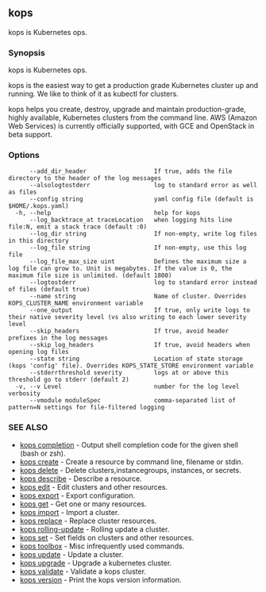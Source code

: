 
<!--- This file is automatically generated by make gen-cli-docs; changes should be made in the go CLI command code (under cmd/kops) -->

## kops

kops is Kubernetes ops.

### Synopsis

kops is Kubernetes ops.

 kops is the easiest way to get a production grade Kubernetes cluster up and running. We like to think of it as kubectl for clusters.

 kops helps you create, destroy, upgrade and maintain production-grade, highly available, Kubernetes clusters from the command line. AWS (Amazon Web Services) is currently officially supported, with GCE and OpenStack in beta support.

### Options

```
      --add_dir_header                   If true, adds the file directory to the header of the log messages
      --alsologtostderr                  log to standard error as well as files
      --config string                    yaml config file (default is $HOME/.kops.yaml)
  -h, --help                             help for kops
      --log_backtrace_at traceLocation   when logging hits line file:N, emit a stack trace (default :0)
      --log_dir string                   If non-empty, write log files in this directory
      --log_file string                  If non-empty, use this log file
      --log_file_max_size uint           Defines the maximum size a log file can grow to. Unit is megabytes. If the value is 0, the maximum file size is unlimited. (default 1800)
      --logtostderr                      log to standard error instead of files (default true)
      --name string                      Name of cluster. Overrides KOPS_CLUSTER_NAME environment variable
      --one_output                       If true, only write logs to their native severity level (vs also writing to each lower severity level
      --skip_headers                     If true, avoid header prefixes in the log messages
      --skip_log_headers                 If true, avoid headers when opening log files
      --state string                     Location of state storage (kops 'config' file). Overrides KOPS_STATE_STORE environment variable
      --stderrthreshold severity         logs at or above this threshold go to stderr (default 2)
  -v, --v Level                          number for the log level verbosity
      --vmodule moduleSpec               comma-separated list of pattern=N settings for file-filtered logging
```

### SEE ALSO

* [kops completion](kops_completion.md)	 - Output shell completion code for the given shell (bash or zsh).
* [kops create](kops_create.md)	 - Create a resource by command line, filename or stdin.
* [kops delete](kops_delete.md)	 - Delete clusters,instancegroups, instances, or secrets.
* [kops describe](kops_describe.md)	 - Describe a resource.
* [kops edit](kops_edit.md)	 - Edit clusters and other resources.
* [kops export](kops_export.md)	 - Export configuration.
* [kops get](kops_get.md)	 - Get one or many resources.
* [kops import](kops_import.md)	 - Import a cluster.
* [kops replace](kops_replace.md)	 - Replace cluster resources.
* [kops rolling-update](kops_rolling-update.md)	 - Rolling update a cluster.
* [kops set](kops_set.md)	 - Set fields on clusters and other resources.
* [kops toolbox](kops_toolbox.md)	 - Misc infrequently used commands.
* [kops update](kops_update.md)	 - Update a cluster.
* [kops upgrade](kops_upgrade.md)	 - Upgrade a kubernetes cluster.
* [kops validate](kops_validate.md)	 - Validate a kops cluster.
* [kops version](kops_version.md)	 - Print the kops version information.

